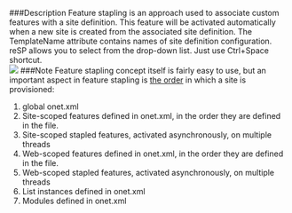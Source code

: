 ﻿<properties 
	pageTitle="FeatureSiteTemplateAssociation TemplateName attribute" 
    pageName="FeatureSiteTemplateAssociationTemplateName"
    parentPageId="code-completion"
/>

###Description
Feature stapling is an approach used to associate custom features with a site definition.  This feature will be activated automatically when a new site is created  from the associated site definition. The TemplateName attribute contains names of site definition configuration.
reSP allows you to select from the drop-down list.
Just use Ctrl+Space shortcut.
<br/>
<img src="http://docs.subpointsolutions.com/wp-content/uploads/2015/06/FeatureSiteTemplateAssociationTemplateName.gif">
###Note
Feature stapling concept itself is fairly easy to use, but an important aspect in feature stapling is [the order](http://blogs.msdn.com/b/mcsnoiwb/archive/2008/05/28/site-provisioning-order.aspx) in which a site is provisioned:

1. global onet.xml
2. Site-scoped features defined in onet.xml, in the order they are defined in the file.
3. Site-scoped stapled features, activated asynchronously, on multiple threads
4. Web-scoped features defined in onet.xml, in the order they are defined in the file.
5. Web-scoped stapled features, activated asynchronously, on multiple threads
6. List instances defined in onet.xml
7. Modules defined in onet.xml




